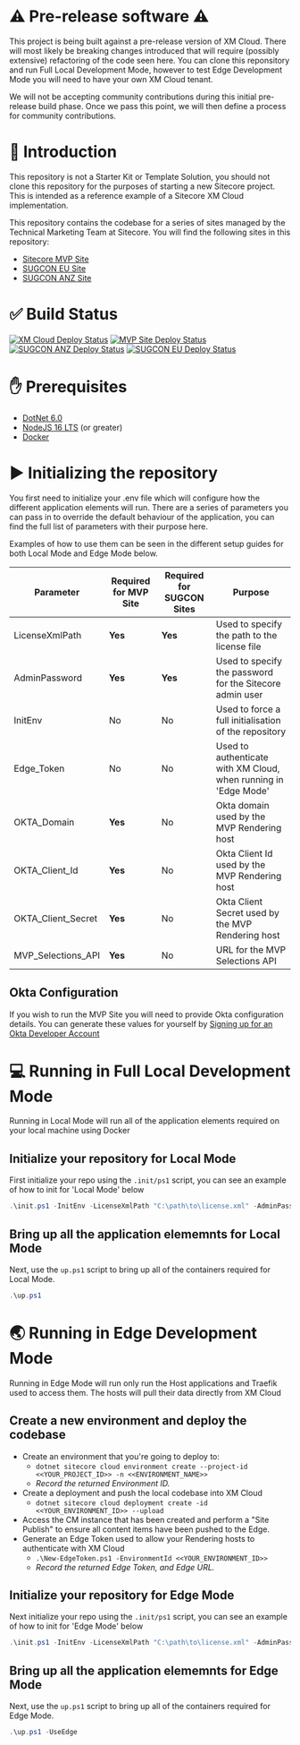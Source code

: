 #  ⚠️ Pre-release software ⚠️
This project is being built against a pre-release version of XM Cloud. There will most likely be breaking changes introduced that will require (possibly extensive) refactoring of the code seen here. You can clone this reponsitory and run Full Local Development Mode, however to test Edge Development Mode you will need to have your own XM Cloud tenant.  

We will not be accepting community contributions during this initial pre-release build phase. Once we pass this point, we will then define a process for community contributions.

# 📝 Introduction
This repository is not a Starter Kit or Template Solution, you should not clone this repository for the purposes of starting a new Sitecore project. This is intended as a reference example of a Sitecore XM Cloud implementation.

This repository contains the codebase for a series of sites managed by the Technical Marketing Team at Sitecore. You will find the following sites in this repository:
- [Sitecore MVP Site](https://mvp.sitecore.com)
- [SUGCON EU Site](https://europe.sugcon.events)
- [SUGCON ANZ Site](https://anz.sugcon.events)

# ✅ Build Status
[![XM Cloud Deploy Status](https://github.com/Sitecore/XM-Cloud-Introduction/actions/workflows/CI-CD_XM_Cloud.yml/badge.svg?branch=main)](https://github.com/Sitecore/XM-Cloud-Introduction/actions/workflows/CI-CD_XM_Cloud.yml)
[![MVP Site Deploy Status](https://github.com/Sitecore/XM-Cloud-Introduction/actions/workflows/CI-CD_MVP.yml/badge.svg?branch=main)](https://github.com/Sitecore/XM-Cloud-Introduction/actions/workflows/CI-CD_MVP.yml)
[![SUGCON ANZ Deploy Status](https://github.com/Sitecore/XM-Cloud-Introduction/actions/workflows/CI-CD_SUGCON_ANZ.yml/badge.svg?branch=main)](https://github.com/Sitecore/XM-Cloud-Introduction/actions/workflows/CI-CD_SUGCON_ANZ.yml)
[![SUGCON EU Deploy Status](https://github.com/Sitecore/XM-Cloud-Introduction/actions/workflows/CI-CD_SUGCON_EU.yml/badge.svg?branch=main)](https://github.com/Sitecore/XM-Cloud-Introduction/actions/workflows/CI-CD_SUGCON_EU.yml)

# ✋ Prerequisites
- [DotNet 6.0](https://dotnet.microsoft.com/en-us/download)
- [NodeJS 16 LTS](https://nodejs.org/en/download/) (or greater)
- [Docker](https://www.docker.com/)

# ▶️ Initializing the repository
You first need to initialize your .env file which will configure how the different application elements will run. There are a series of parameters you can pass in to override the default behaviour of the application, you can find the full list of parameters with their purpose here.

Examples of how to use them can be seen in the different setup guides for both Local Mode and Edge Mode below.

| Parameter          | Required for MVP Site | Required for SUGCON Sites | Purpose                                                         |
|--------------------|-----------------------|---------------------------|-----------------------------------------------------------------|
| LicenseXmlPath     | **Yes**               | **Yes**                   | Used to specify the path to the license file                    |
| AdminPassword      | **Yes**               | **Yes**                   | Used to specify the password for the Sitecore admin user        |
| InitEnv            | No                    | No                        | Used to force a full initialisation of the repository           |
| Edge_Token         | No                    | No                        | Used to authenticate with XM Cloud, when running in 'Edge Mode' |
| OKTA_Domain        | **Yes**               | No                        | Okta domain used by the MVP Rendering host                      |
| OKTA_Client_Id     | **Yes**               | No                        | Okta Client Id used by the MVP Rendering host                   |
| OKTA_Client_Secret | **Yes**               | No                        | Okta Client Secret used by the MVP Rendering host               |
| MVP_Selections_API | **Yes**               | No                        | URL for the MVP Selections API                                  |

## Okta Configuration
If you wish to run the MVP Site you will need to provide Okta configuration details. You can generate these values for yourself by [Signing up for an Okta Developer Account](https://developer.okta.com/signup/)

# 💻 Running in Full Local Development Mode
Running in Local Mode will run all of the application elements required on your local machine using Docker

## Initialize your repository for Local Mode
First initialize your repo using the `.init/ps1` script, you can see an example of how to init for 'Local Mode' below

```ps1
.\init.ps1 -InitEnv -LicenseXmlPath "C:\path\to\license.xml" -AdminPassword "DesiredAdminPassword"
```

## Bring up all the application elememnts for Local Mode
Next, use the `up.ps1` script to bring up all of the containers required for Local Mode.

```ps1
.\up.ps1
```

# 🌏 Running in Edge Development Mode
Running in Edge Mode will run only run the Host applications and Traefik used to access them. The hosts will pull their data directly from XM Cloud

## Create a new environment and deploy the codebase
- Create an environment that you're going to deploy to:
  - `dotnet sitecore cloud environment create --project-id <<YOUR_PROJECT_ID>> -n <<ENVIRONMENT_NAME>>`
  - _Record the returned Environment ID._
- Create a deployment and push the local codebase into XM Cloud
  - `dotnet sitecore cloud deployment create -id <<YOUR_ENVIRONMENT_ID>> --upload`
- Access the CM instance that has been created and perform a "Site Publish" to ensure all content items have been pushed to the Edge.
- Generate an Edge Token used to allow your Rendering hosts to authenticate with XM Cloud
  - `.\New-EdgeToken.ps1 -EnvironmentId <<YOUR_ENVIRONMENT_ID>>`
  - _Record the returned Edge Token, and Edge URL._

## Initialize your repository for Edge Mode
Next initialize your repo using the `.init/ps1` script, you can see an example of how to init for 'Edge Mode' below

```ps1
.\init.ps1 -InitEnv -LicenseXmlPath "C:\path\to\license.xml" -AdminPassword "DesiredAdminPassword" -Edge_Token "<<Edge_Token>>"
```

## Bring up all the application elememnts for Edge Mode
Next, use the `up.ps1` script to bring up all of the containers required for Edge Mode.

```ps1
.\up.ps1 -UseEdge
```
